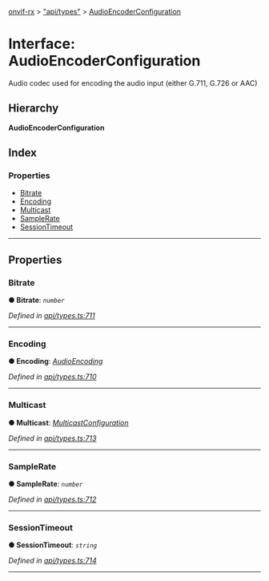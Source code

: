 [onvif-rx](../README.md) > ["api/types"](../modules/_api_types_.md) > [AudioEncoderConfiguration](../interfaces/_api_types_.audioencoderconfiguration.md)

# Interface: AudioEncoderConfiguration

Audio codec used for encoding the audio input (either G.711, G.726 or AAC)

## Hierarchy

**AudioEncoderConfiguration**

## Index

### Properties

* [Bitrate](_api_types_.audioencoderconfiguration.md#bitrate)
* [Encoding](_api_types_.audioencoderconfiguration.md#encoding)
* [Multicast](_api_types_.audioencoderconfiguration.md#multicast)
* [SampleRate](_api_types_.audioencoderconfiguration.md#samplerate)
* [SessionTimeout](_api_types_.audioencoderconfiguration.md#sessiontimeout)

---

## Properties

<a id="bitrate"></a>

###  Bitrate

**● Bitrate**: *`number`*

*Defined in [api/types.ts:711](https://github.com/patrickmichalina/onvif-rx/blob/3ab1739/src/api/types.ts#L711)*

___
<a id="encoding"></a>

###  Encoding

**● Encoding**: *[AudioEncoding](../enums/_api_types_.audioencoding.md)*

*Defined in [api/types.ts:710](https://github.com/patrickmichalina/onvif-rx/blob/3ab1739/src/api/types.ts#L710)*

___
<a id="multicast"></a>

###  Multicast

**● Multicast**: *[MulticastConfiguration](_api_types_.multicastconfiguration.md)*

*Defined in [api/types.ts:713](https://github.com/patrickmichalina/onvif-rx/blob/3ab1739/src/api/types.ts#L713)*

___
<a id="samplerate"></a>

###  SampleRate

**● SampleRate**: *`number`*

*Defined in [api/types.ts:712](https://github.com/patrickmichalina/onvif-rx/blob/3ab1739/src/api/types.ts#L712)*

___
<a id="sessiontimeout"></a>

###  SessionTimeout

**● SessionTimeout**: *`string`*

*Defined in [api/types.ts:714](https://github.com/patrickmichalina/onvif-rx/blob/3ab1739/src/api/types.ts#L714)*

___

